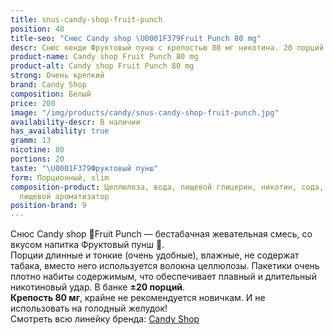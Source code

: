```yaml
---
title: snus-candy-shop-fruit-punch
position: 48
title-seo: "Снюс Candy shop \U0001F379Fruit Punch 80 mg"
descr: Снюс кенди Фруктовый пунш с крепостью 80 мг никотина. 20 порций белого цвета.
product-name: Candy shop Fruit Punch 80 mg
product-alt: Candy shop Fruit Punch 80 mg
strong: Очень крепкий
brand: Candy Shop
composition: Белый
price: 200
image: "/img/products/candy/snus-candy-shop-fruit-punch.jpg"
availability-descr: В наличии
has_availability: true
gramm: 13
nicotine: 80
portions: 20
taste: "\U0001F379Фруктовый пунш"
form: Порционный, slim
composition-product: Целлюлоза, вода, пищевой глицерин, никотин, сода, карбонат натрия,
  пищевой ароматизатор
position-brand: 9
---
```


Снюс Candy shop 🍹Fruit Punch — бестабачная жевательная смесь, со вкусом напитка Фруктовый пунш 🍹.<br>
Порции длинные и тонкие (очень удобные),  влажные, не содержат табака, вместо него используется волокна целлюлозы. Пакетики очень плотно набиты содержимым, что обеспечивает плавный и длительный никотиновый удар. В банке **±20 порций**.<br>
**Крепость 80 мг**, крайне не рекомендуется новичкам. И не использовать на голодный желудок!<br>
Смотреть всю линейку бренда: <a href="/candy-shop-snus">Candy Shop</a>